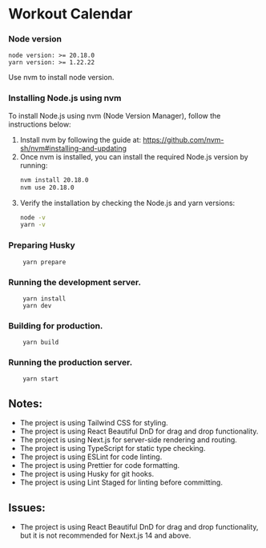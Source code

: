 # Workout Calendar

### Node version
    node version: >= 20.18.0
    yarn version: >= 1.22.22
  Use nvm to install node version.
### Installing Node.js using nvm

To install Node.js using nvm (Node Version Manager), follow the instructions below:

1. Install nvm by following the guide at: https://github.com/nvm-sh/nvm#installing-and-updating
2. Once nvm is installed, you can install the required Node.js version by running:
    ```sh
    nvm install 20.18.0
    nvm use 20.18.0
    ```
3. Verify the installation by checking the Node.js and yarn versions:
    ```sh
    node -v
    yarn -v
    ```

### Preparing Husky
```
    yarn prepare
```
### Running the development server.

```
    yarn install
    yarn dev
```

### Building for production.

```
    yarn build
```

### Running the production server.

```
    yarn start
```

## Notes:
- The project is using Tailwind CSS for styling.
- The project is using React Beautiful DnD for drag and drop functionality.
- The project is using Next.js for server-side rendering and routing.
- The project is using TypeScript for static type checking.
- The project is using ESLint for code linting.
- The project is using Prettier for code formatting.
- The project is using Husky for git hooks.
- The project is using Lint Staged for linting before committing.

## Issues:
- The project is using React Beautiful DnD for drag and drop functionality, but it is not recommended for Next.js 14 and above.
